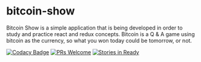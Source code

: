 # bitcoin-show

Bitcoin Show is a simple application that is being developed in order to study and practice react and redux concepts. Bitcoin is a Q & A game using bitcoin as the currency, so what you won today could be tomorrow, or not.

[![Codacy Badge](https://api.codacy.com/project/badge/Grade/9d4893ded24e4c4f985df721d25dbd12)](https://www.codacy.com/app/italopessoa/bitcoin-show?utm_source=github.com&utm_medium=referral&utm_content=italopessoa/bitcoin-show&utm_campaign=badger)
[![PRs Welcome](https://img.shields.io/badge/PRs-welcome-brightgreen.svg?style=flat-square)](http://makeapullrequest.com)
[![Stories in Ready](https://badge.waffle.io/italopessoa/bitcoin-show.png?label=ready&title=Ready)](http://waffle.io/italopessoa/bitcoin-show)
